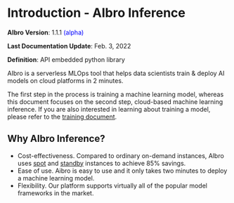 # Introduction - AIbro Inference

**AIbro Version**: 1.1.1 <span style="color:blue;">(alpha)</span>

**Last Documentation Update**: Feb. 3, 2022

**Definition**: API embedded python library

AIbro is a serverless MLOps tool that helps data scientists train & deploy AI models on cloud platforms in 2 minutes.

The first step in the process is training a machine learning model, whereas this document focuses on the second step, cloud-based machine learning inference. If you are also interested in learning about training a model, please refer to the [training document](https://doc.aipaca.ai/training).

## Why AIbro Inference?

- Cost-effectiveness. Compared to ordinary on-demand instances, Albro uses [spot](#spot-vs-on-demand-instance) and [standby](#standby-and-cooling-instances) instances to achieve 85% savings.
- Ease of use. Aibro is easy to use and it only takes two minutes to deploy a machine learning model.
- Flexibility. Our platform supports virtually all of the popular model frameworks in the market.
